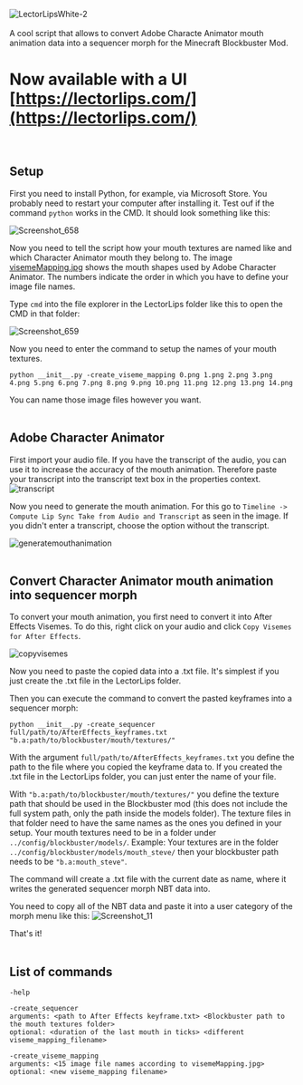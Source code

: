 ![LectorLipsWhite-2](https://github.com/Chryfi/LectorLips/assets/71967555/68e6df4f-682b-4c06-97eb-16150c311566)
<br><br>
A cool script that allows to convert Adobe Characte Animator mouth animation data into a sequencer morph for the Minecraft Blockbuster Mod.
<br>
# Now available with a UI [https://lectorlips.com/](https://lectorlips.com/) 
<br>

## Setup
First you need to install Python, for example, via Microsoft Store. You probably need to restart your computer after installing it. Test ouf if the command `python` works in the CMD. It should look something like this:

![Screenshot_658](https://user-images.githubusercontent.com/71967555/206724791-961cb012-f198-4d24-b31d-5acb22da707b.png)

Now you need to tell the script how your mouth textures are named like and which Character Animator mouth they belong to. The image [visemeMapping.jpg](./visemeMapping.jpg) shows the mouth shapes used by Adobe Character Animator. The numbers indicate the order in which you have to define your image file names.

Type `cmd` into the file explorer in the LectorLips folder like this to open the CMD in that folder:

![Screenshot_659](https://user-images.githubusercontent.com/71967555/206726526-122a93c3-4212-41e6-927b-7faf01becd76.png)

Now you need to enter the command to setup the names of your mouth textures.
```
python __init__.py -create_viseme_mapping 0.png 1.png 2.png 3.png 4.png 5.png 6.png 7.png 8.png 9.png 10.png 11.png 12.png 13.png 14.png
```
You can name those image files however you want.
<br><br>
## Adobe Character Animator
First import your audio file. If you have the transcript of the audio, you can use it to increase the accuracy of the mouth animation. Therefore paste your transcript into the transcript text box in the properties context.![transcript](https://user-images.githubusercontent.com/71967555/207728582-b28859d4-70ac-4269-a2f3-ec6d6a8942f5.png)



Now you need to generate the mouth animation. For this go to `Timeline -> Compute Lip Sync Take from Audio and Transcript` as seen in the image. If you didn't enter a transcript, choose the option without the transcript.

![generatemouthanimation](https://user-images.githubusercontent.com/71967555/207729241-3f082bfd-d09f-4df8-ba54-9e3e4213312e.png)
<br><br>
## Convert Character Animator mouth animation into sequencer morph
To convert your mouth animation, you first need to convert it into After Effects Visemes. To do this, right click on your audio and click `Copy Visemes for After Effects`.


![copyvisemes](https://user-images.githubusercontent.com/71967555/207731794-44059f09-9e81-441c-829c-5f5464af86e8.png)

Now you need to paste the copied data into a .txt file. It's simplest if you just create the .txt file in the LectorLips folder.

Then you can execute the command to convert the pasted keyframes into a sequencer morph:
```
python __init__.py -create_sequencer full/path/to/AfterEffects_keyframes.txt "b.a:path/to/blockbuster/mouth/textures/"
```

With the argument `full/path/to/AfterEffects_keyframes.txt` you define the path to the file where you copied the keyframe data to. If you created the .txt file in the LectorLips folder, you can just enter the name of your file.

With `"b.a:path/to/blockbuster/mouth/textures/"` you define the texture path that should be used in the Blockbuster mod (this does not include the full system path, only the path inside the models folder). The texture files in that folder need to have the same names as the ones you defined in your setup. Your mouth textures need to be in a folder under `../config/blockbuster/models/`. Example: Your textures are in the folder `../config/blockbuster/models/mouth_steve/` then your blockbuster path needs to be `"b.a:mouth_steve"`.

The command will create a .txt file with the current date as name, where it writes the generated sequencer morph NBT data into.

You need to copy all of the NBT data and paste it into a user category of the morph menu like this: 
![Screenshot_11](https://user-images.githubusercontent.com/71967555/214431313-d3f498b2-343f-4180-8fb8-e71dad6940af.png)

That's it!
<br><br>
## List of commands

`-help`

```
-create_sequencer
arguments: <path to After Effects keyframe.txt> <Blockbuster path to the mouth textures folder>
optional: <duration of the last mouth in ticks> <different viseme_mapping_filename>
```

```
-create_viseme_mapping
arguments: <15 image file names according to visemeMapping.jpg>
optional: <new viseme_mapping filename>
```
